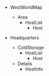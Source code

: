 - WestWorldMap
  - Area
    - HostList
      - Host

- Headquarters
  - ColdStorage
    - HostList
      - Host
  - Details
    - HostInfo